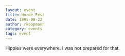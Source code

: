 ```yaml
---
layout: event
title: Horde Fest
date: 1995-08-22
author: rkoopmann
category: events
tags: event
---
```


Hippies were everywhere. I was not prepared for that.
